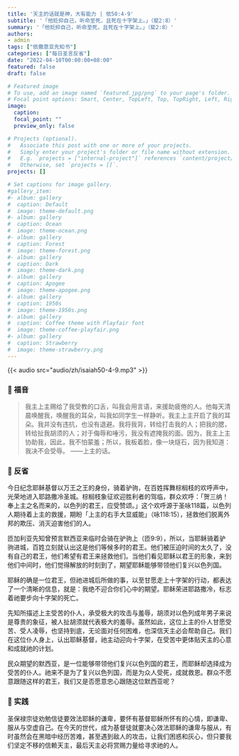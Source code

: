 ```yaml
---
title: '天主的话就是神，大有能力 | 依50:4-9'
subtitle: '「他贬抑自己，听命至死，且死在十字架上。」（斐2:8）'
summary: '「他贬抑自己，听命至死，且死在十字架上。」（斐2:8）'
authors:
- admin
tags: ["依撒意亚先知书"]
categories: ["每日圣言反省"]
date: "2022-04-10T00:00:00+08:00"
featured: false
draft: false

# Featured image
# To use, add an image named `featured.jpg/png` to your page's folder.
# Focal point options: Smart, Center, TopLeft, Top, TopRight, Left, Right, BottomLeft, Bottom, BottomRight
image:
  caption:
  focal_point: ""
  preview_only: false

# Projects (optional).
#   Associate this post with one or more of your projects.
#   Simply enter your project's folder or file name without extension.
#   E.g. `projects = ["internal-project"]` references `content/project/deep-learning/index.md`.
#   Otherwise, set `projects = []`.
projects: []

# Set captions for image gallery.
#gallery_item:
#- album: gallery
#  caption: Default
#  image: theme-default.png
#- album: gallery
#  caption: Ocean
#  image: theme-ocean.png
#- album: gallery
#  caption: Forest
#  image: theme-forest.png
#- album: gallery
#  caption: Dark
#  image: theme-dark.png
#- album: gallery
#  caption: Apogee
#  image: theme-apogee.png
#- album: gallery
#  caption: 1950s
#  image: theme-1950s.png
#- album: gallery
#  caption: Coffee theme with Playfair font
#  image: theme-coffee-playfair.png
#- album: gallery
#  caption: Strawberry
#  image: theme-strawberry.png
---
```


{{< audio src="audio/zh/isaiah50-4-9.mp3" >}}

### :love_letter: 福音
> 我主上主赐给了我受教的口舌，叫我会用言语，来援助疲倦的人。他每天清晨唤醒我，唤醒我的耳朵，叫我如同学生一样静听。我主上主开启了我的耳朵。我并没有违抗，也没有退避。我将我背，转给打击我的人；把我的腮，转给扯我胡须的人；对于侮辱和唾污，我没有遮掩我的面。因为，我主上主协助我，因此，我不怕蒙羞；所以，我板着脸，像一块燧石，因为我知道：我决不会受辱。 ——上主的话。

### :speech_balloon: 反省
今日纪念耶稣基督以万王之王的身份，骑着驴驹，在百姓挥舞棕榈枝的欢呼声中，光荣地进入耶路撒冷圣城。棕榈枝象征欢迎胜利者的驾临，群众欢呼：「贺三纳！奉上主之名而来的，以色列的君王，应受赞颂。」这个欢呼源于圣咏118篇，以色列人期待着上主的救援，期盼「上主的右手大显威能」（咏118:15），拯救他们脱离外邦的欺压、消灭迫害他们的人。

匝加利亚先知曾预言默西亚来临时会骑在驴驹上（匝9:9），所以，当耶稣骑着驴驹进城，百姓立刻就认出这是他们等候多时的君王。他们被压迫时间的太久了，没有自己的君王，他们希望有君王来拯救他们。当他们看见耶稣以君王的形象，来到他们中间时，他们觉得解放的时刻到了，期望耶稣能够带领他们复兴以色列国。

耶稣的确是一位君王，但祂进城后所做的事，以至甘愿走上十字架的行动，都表达了一个清晰的信息，就是：我绝不迎合你们心中的期望。耶稣荣进耶路撒冷，标志着祂要步向十字架的死亡。

先知所描述上主受苦的仆人，承受极大的攻击与羞辱，胡须对以色列成年男子来说是尊贵的象征，被人扯胡须就代表极大的羞辱。虽然如此，这位上主的仆人甘愿受苦、受人凌辱，也坚持到底，无论面对任何困难，也深信天主必会帮助自己。我们在这位仆人身上，认出耶稣基督，祂主动迎向十字架，在受苦中更体贴天主的心意和成就祂的计划。

民众期望的默西亚，是一位能够带领他们复兴以色列国的君王，而耶稣却选择成为受苦的仆人。祂来不是为了复兴以色列国，而是为众人受死，成就救恩。群众不愿意跟随这样的君王，我们又是否愿意忠心跟随这位默西亚呢？

### :runner: 实践
圣保禄宗徒劝勉信徒要效法耶稣的谦卑，要怀有基督耶稣所怀有的心情，即谦卑、服从与空虚自己。在今天的世代，成为基督徒就要决心效法耶稣的谦卑与服从，有时虽然会在黑暗中经历苦难，甚至遇到敌人的攻击，让我们困惑和灰心，但只要我们坚定不移的信赖天主，最后天主必将赏赐力量给寻求祂的人。
